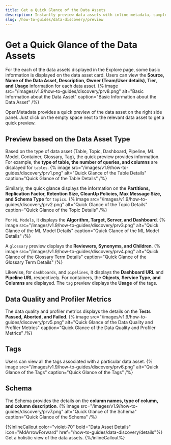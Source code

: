 ```yaml
---
title: Get a Quick Glance of the Data Assets
description: Instantly preview data assets with inline metadata, sample rows, schema details, tags, and quality metrics—without leaving the Explore page.
slug: /how-to-guides/data-discovery/preview
---
```


# Get a Quick Glance of the Data Assets

For the each of the data assets displayed in the Explore page, some basic information is displayed on the data asset card. Users can view the **Source, Name of the Data Asset, Description, Owner (Team/User details), Tier, and Usage** information for each data asset.
{% image
src="/images/v1.9/how-to-guides/discovery/prv8.png"
alt="Basic Information about the Data Asset"
caption="Basic Information about the Data Asset"
/%}

OpenMetadata provides a quick preview of the data asset on the right side panel. Just click on the empty space next to the relevant data asset to get a quick preview. 

## Preview based on the Data Asset Type
Based on the type of data asset (Table, Topic, Dashboard, Pipeline, ML Model, Container, Glossary, Tag), the quick preview provides information. For example, the **type of table, the number of queries, and columns** are displayed for `tables`.
{% image
src="/images/v1.9/how-to-guides/discovery/prv1.png"
alt="Quick Glance of the Table Details"
caption="Quick Glance of the Table Details"
/%}

Similarly, the quick glance displays the information on the **Partitions, Replication Factor, Retention Size, CleanUp Policies, Max Message Size, and Schema Type** for `topics`.
{% image
src="/images/v1.9/how-to-guides/discovery/prv2.png"
alt="Quick Glance of the Topic Details"
caption="Quick Glance of the Topic Details"
/%}

For `ML Models`, it displays the **Algorithm, Target, Server, and Dashboard**.
{% image
src="/images/v1.9/how-to-guides/discovery/prv3.png"
alt="Quick Glance of the ML Model Details"
caption="Quick Glance of the ML Model Details"
/%}

A `glossary` preview displays the **Reviewers, Synonyms, and Children**.
{% image
src="/images/v1.9/how-to-guides/discovery/prv4.png"
alt="Quick Glance of the Glossary Term Details"
caption="Quick Glance of the Glossary Term Details"
/%}

Likewise, for `dashboards`, and `pipelines`, it displays the **Dashboard URL** and **Pipeline URL** respectively. For containers, the **Objects, Service Type, and Columns** are displayed. The `tag` preview displays the **Usage** of the tags.

## Data Quality and Profiler Metrics

The data quality and profiler metrics displays the details on the **Tests Passed, Aborted, and Failed**.
{% image
src="/images/v1.9/how-to-guides/discovery/prv5.png"
alt="Quick Glance of the Data Quality and Profiler Metrics"
caption="Quick Glance of the Data Quality and Profiler Metrics"
/%}

## Tags

Users can view all the tags associated with a particular data asset.
{% image
src="/images/v1.9/how-to-guides/discovery/prv6.png"
alt="Quick Glance of the Tags"
caption="Quick Glance of the Tags"
/%}

## Schema

The Schema provides the details on the **column names, type of column, and column description**.
{% image
src="/images/v1.9/how-to-guides/discovery/prv7.png"
alt="Quick Glance of the Schema"
caption="Quick Glance of the Schema"
/%}

{%inlineCallout
  color="violet-70"
  bold="Data Asset Details"
  icon="MdArrowForward"
  href="/how-to-guides/data-discovery/details"%}
  Get a holistic view of the data assets.
{%/inlineCallout%}